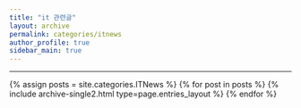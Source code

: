 ```yaml
---
title: "it 관련글"
layout: archive
permalink: categories/itnews
author_profile: true
sidebar_main: true
---
```


<!-- 공백이 포함되어 있는 카테고리 이름의 경우 site.categories['a b c'] 이런식으로! -->

---

{% assign posts = site.categories.ITNews %}
{% for post in posts %} {% include archive-single2.html type=page.entries_layout %} {% endfor %}
